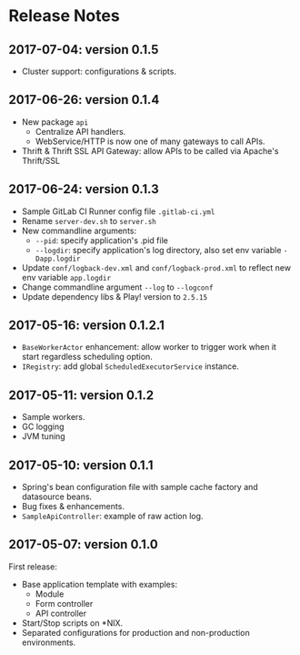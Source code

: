 # Release Notes

## 2017-07-04: version 0.1.5

- Cluster support: configurations & scripts.


## 2017-06-26: version 0.1.4

- New package `api`
  - Centralize API handlers.
  - WebService/HTTP is now one of many gateways to call APIs.
- Thrift & Thrift SSL API Gateway: allow APIs to be called via Apache's Thrift/SSL


## 2017-06-24: version 0.1.3

- Sample GitLab CI Runner config file `.gitlab-ci.yml`
- Rename `server-dev.sh` to `server.sh`
- New commandline arguments:
  - `--pid`: specify application's .pid file
  - `--logdir`: specify application's log directory, also set env variable `-Dapp.logdir`
- Update `conf/logback-dev.xml` and `conf/logback-prod.xml` to reflect new env variable `app.logdir`
- Change commandline argument `--log` to `--logconf`
- Update dependency libs & Play! version to `2.5.15`


## 2017-05-16: version 0.1.2.1

- `BaseWorkerActor` enhancement: allow worker to trigger work when it start regardless scheduling option.
- `IRegistry`: add global `ScheduledExecutorService` instance.


## 2017-05-11: version 0.1.2

- Sample workers.
- GC logging
- JVM tuning


## 2017-05-10: version 0.1.1

- Spring's bean configuration file with sample cache factory and datasource beans.
- Bug fixes & enhancements.
- `SampleApiController`: example of raw action log.


## 2017-05-07: version 0.1.0

First release:
 
- Base application template with examples:
  - Module
  - Form controller
  - API controller
- Start/Stop scripts on *NIX.
- Separated configurations for production and non-production environments.
